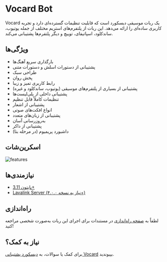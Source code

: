 # Vocard Bot
Vocard یک ربات موسیقی دیسکورد است که قابلیت تنظیمات گسترده‌ای دارد و تجربه کاربری ساده‌ای را ارائه می‌دهد. این ربات از پلتفرم‌های استریم مختلف از جمله یوتیوب، ساندکلود، اسپاتیفای، توییچ و دیگر پلتفرم‌ها پشتیبانی می‌کند.

## ویژگی‌ها
* بارگذاری سریع آهنگ‌ها
* پشتیبانی از دستورات اسلش و دستورات متنی
* طراحی سبک
* پخش روان
* رابط کاربری تمیز و زیبا
* پشتیبانی از بسیاری از پلتفرم‌های موسیقی (یوتیوب، ساندکلود و غیره)
* پشتیبانی داخلی از پلی‌لیست‌ها
* تنظیمات کاملاً قابل تنظیم
* پشتیبانی از اشعار
* انواع افکت‌های صوتی
* پشتیبانی از زبان‌های متعدد
* به‌روزرسانی آسان
* پشتیبانی از داکر
* داشبورد پریمیوم (در مرحله بتا)

## اسکرین‌شات
![features](https://github.com/user-attachments/assets/f34b542d-be37-4170-bb80-c44748d8eb04)

## نیازمندی‌ها
* [پایتون 3.11+](https://www.python.org/downloads/)
* [Lavalink Server (نیاز به نسخه ۴.۰.۰+)](https://github.com/freyacodes/Lavalink)

## راه‌اندازی
لطفاً به [صفحه راه‌اندازی](https://docs.vocard.xyz) در مستندات برای اجرای این ربات به‌صورت شخصی مراجعه کنید!

## نیاز به کمک؟
برای کمک یا سوالات، به [دیسکورد پشتیبانی Vocard](https://discord.gg/wRCgB7vBQv) بپیوندید.
